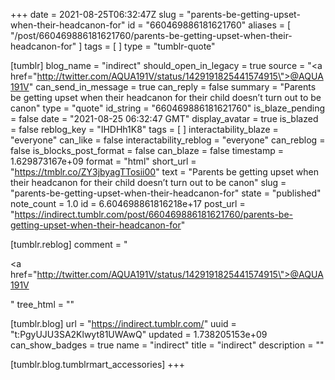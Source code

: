 +++
date = 2021-08-25T06:32:47Z
slug = "parents-be-getting-upset-when-their-headcanon-for"
id = "660469886181621760"
aliases = [ "/post/660469886181621760/parents-be-getting-upset-when-their-headcanon-for" ]
tags = [ ]
type = "tumblr-quote"

[tumblr]
blog_name = "indirect"
should_open_in_legacy = true
source = "<a href=\"http://twitter.com/AQUA191V/status/1429191825441574915\">@AQUA191V</a>"
can_send_in_message = true
can_reply = false
summary = "Parents be getting upset when their headcanon for their child doesn’t turn out to be canon"
type = "quote"
id_string = "660469886181621760"
is_blaze_pending = false
date = "2021-08-25 06:32:47 GMT"
display_avatar = true
is_blazed = false
reblog_key = "IHDHh1K8"
tags = [ ]
interactability_blaze = "everyone"
can_like = false
interactability_reblog = "everyone"
can_reblog = false
is_blocks_post_format = false
can_blaze = false
timestamp = 1.629873167e+09
format = "html"
short_url = "https://tmblr.co/ZY3jbyagTTosii00"
text = "Parents be getting upset when their headcanon for their child doesn&rsquo;t turn out to be canon"
slug = "parents-be-getting-upset-when-their-headcanon-for"
state = "published"
note_count = 1.0
id = 6.604698861816218e+17
post_url = "https://indirect.tumblr.com/post/660469886181621760/parents-be-getting-upset-when-their-headcanon-for"

[tumblr.reblog]
comment = "<p><a href=\"http://twitter.com/AQUA191V/status/1429191825441574915\">@AQUA191V</a></p>"
tree_html = ""

[tumblr.blog]
url = "https://indirect.tumblr.com/"
uuid = "t:PgyUJU3SA2Klwyt81UWAwQ"
updated = 1.738205153e+09
can_show_badges = true
name = "indirect"
title = "indirect"
description = ""

[tumblr.blog.tumblrmart_accessories]
+++
